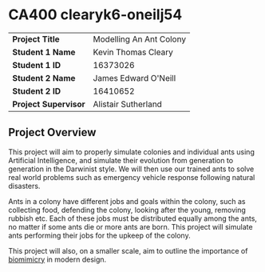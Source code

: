 # CA400 clearyk6-oneilj54

|                      |                         |
|----------------------|-------------------------|
|**Project Title**     | Modelling An Ant Colony |
|**Student 1 Name**    | Kevin Thomas Cleary     |
|**Student 1 ID**      | 16373026                |
|**Student 2 Name**    | James Edward O'Neill    |
|**Student 2 ID**      | 16410652                |
|**Project Supervisor**| Alistair Sutherland     |

## Project Overview

This project will aim to properly simulate colonies and individual ants using Artificial Intelligence, and simulate their evolution from generation to generation in the Darwinist style. We will then use our trained ants to solve real world problems such as emergency vehicle response following natural disasters. 

Ants in a colony have different jobs and goals within the colony, such as collecting food, defending the colony, looking after the young, removing rubbish etc. Each of these jobs must be distributed equally among the ants, no matter if some ants die or more ants are born. This project will simulate ants performing their jobs for the upkeep of the colony. 

This project will also, on a smaller scale, aim to outline the importance of [biomimicry][biomimicry-link] in modern design. 

[biomimicry-link]: https://biomimicry.org/what-is-biomimicry/